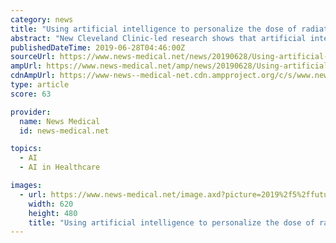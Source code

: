 ```yaml
---
category: news
title: "Using artificial intelligence to personalize the dose of radiation therapy for cancer patients"
abstract: "New Cleveland Clinic-led research shows that artificial intelligence (AI) can use medical scans and health records to personalize the dose of radiation therapy used to treat cancer patients. Published today in The Lancet Digital Health, the research team ..."
publishedDateTime: 2019-06-28T04:46:00Z
sourceUrl: https://www.news-medical.net/news/20190628/Using-artificial-intelligence-to-personalize-the-dose-of-radiation-therapy-for-cancer-patients.aspx
ampUrl: https://www.news-medical.net/amp/news/20190628/Using-artificial-intelligence-to-personalize-the-dose-of-radiation-therapy-for-cancer-patients.aspx
cdnAmpUrl: https://www-news--medical-net.cdn.ampproject.org/c/s/www.news-medical.net/amp/news/20190628/Using-artificial-intelligence-to-personalize-the-dose-of-radiation-therapy-for-cancer-patients.aspx
type: article
score: 63

provider:
  name: News Medical
  id: news-medical.net

topics:
  - AI
  - AI in Healthcare

images:
  - url: https://www.news-medical.net/image.axd?picture=2019%2f5%2ffuturistic_techno_design_on_background_of_supercomputer_data_center_-_Image_-_Timofeev_Vladimir_M1_402c068791b640469e416c4f55d84afe-620x480.jpg
    width: 620
    height: 480
    title: "Using artificial intelligence to personalize the dose of radiation therapy for cancer patients"
---
```

